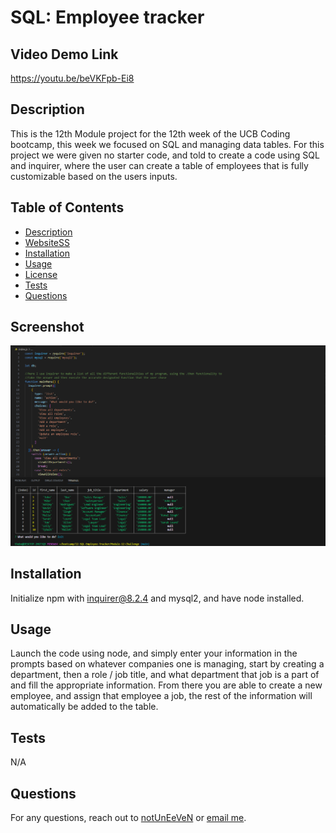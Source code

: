 # SQL: Employee tracker

## Video Demo Link

https://youtu.be/beVKFpb-Ei8

## Description

This is the 12th Module project for the 12th week of the UCB Coding bootcamp, this week we focused on SQL and managing data tables. For this project we were given no starter code, and told to create a code using SQL and inquirer, where the user can create a table of employees that is fully customizable based on the users inputs. 

## Table of Contents
- [Description](#description)
- [WebsiteSS](#Screenshot)
- [Installation](#installation)
- [Usage](#usage)
- [License](#license)
- [Tests](#tests)
- [Questions](#questions)

## Screenshot 

![Alt text](./Assets/SSofCode.PNG)

## Installation

Initialize npm with inquirer@8.2.4 and mysql2, and have node installed. 

## Usage 

Launch the code using node, and simply enter your information in the prompts based on whatever companies one is managing, start by creating a department, then a role / job title, and what department that job is a part of and fill the appropriate information. From there you are able to create a new employee, and assign that employee a job, the rest of the information will automatically be added to the table. 

## Tests

N/A
## Questions

For any questions, reach out to [notUnEeVeN](https://github.com/notUnEeVeN) or [email me](mailto:tybalt.mallet@gmail.com).
